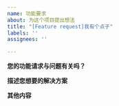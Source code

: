 ```yaml
---
name: 功能要求
about: 为这个项目提出想法
title: "[Feature request]我有个点子"
labels: ''
assignees: ''

---
```


<!--- 感谢您的关注并发现问题,我们希望除了提交问题,还能帮助我们对您使用Tibetsheets做进一步的了解,请帮忙填写以下征集表 -->

<!-- 征求：谁在使用Tibetsheets https://github.com/mengshukeji/Tibetsheets/issues/230 -->

<!-- 以下是issues正文模板 -->

**您的功能请求与问题有关吗？**
<!--- 清楚简洁地说明问题 -->


**描述您想要的解决方案**
<!--- 对您想要的功能效果简洁明了的描述 -->

**其他内容**
<!--- 其他说明 -->
